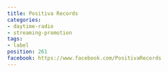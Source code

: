 ```yaml
---
title: Positiva Records
categories:
- daytime-radio
- streaming-promotion
tags:
- label
position: 261
facebook: https://www.facebook.com/PositivaRecords
---
```


